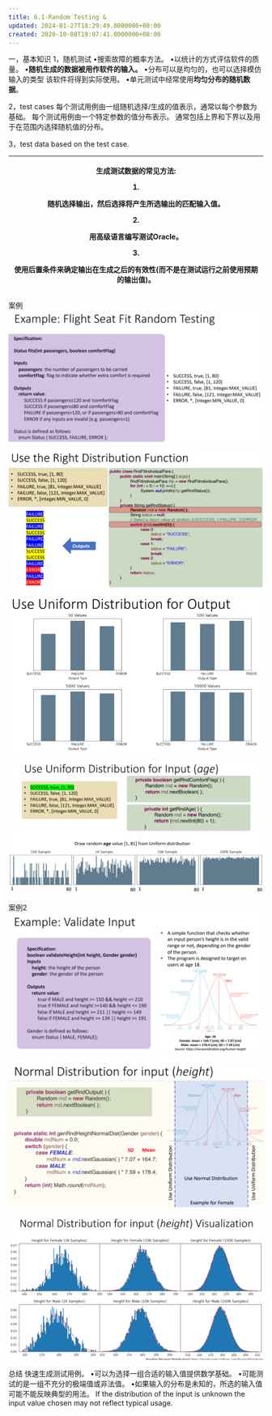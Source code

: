 ```yaml
---
title: 6.1-Random Testing &
updated: 2024-01-27T18:29:49.0000000+08:00
created: 2020-10-08T19:07:41.0000000+08:00
---
```


一，基本知识
1，随机测试
•搜索故障的概率方法。
•以统计的方式评估软件的质量。
•**随机生成的数据被用作软件的输入。**
•分布可以是均匀的，也可以选择模仿输入的类型
该软件将得到实际使用。
•单元测试中经常使用**均匀分布的随机数据**。

2，test cases
每个测试用例由一组随机选择/生成的值表示，通常以每个参数为基础。
每个测试用例由一个特定参数的值分布表示。
通常包括上界和下界以及用于在范围内选择随机值的分布。

3，test data
based on the test case.
<table>
<colgroup>
<col style="width: 100%" />
</colgroup>
<thead>
<tr class="header">
<th><p>生成测试数据的常见方法:</p>
<p>1.</p>
<p>随机选择输出，然后选择将产生所选输出的匹配输入值。</p>
<p>2.</p>
<p>用高级语言编写测试Oracle。</p>
<p>3.</p>
<p>使用后置条件来确定输出在生成之后的有效性(而不是在测试运行之前使用预期的输出值)。</p></th>
</tr>
</thead>
<tbody>
</tbody>
</table>

案例
![image1](../../assets/4d284957d7474f2a9bb751a54c468812.png)

![image2](../../assets/8a8842677b7449539c1d9cce70875b56.png)

![image3](../../assets/feaf02033dca4f47909994ff24dc3ea4.png)

![image4](../../assets/8e522d6947094690b39de846deaccb72.png)

案例2
![image5](../../assets/e626ed73ce5d4f189ff37d4483794252.png)

![image6](../../assets/13a7533e03fe452c9d0ce74011461091.png)

![image7](../../assets/584cc228d8f64cc4b3e5c48f9e8fb9fd.png)

总结
快速生成测试用例。
•可以为选择一组合适的输入值提供数学基础。
•可能测试的是一组不充分的极端值或非法值。
•如果输入的分布是未知的，所选的输入值可能不能反映典型的用法。
If the distribution of the input is unknown the input value chosen may
not reflect typical usage.

